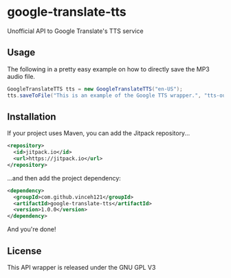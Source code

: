 # google-translate-tts
Unofficial API to Google Translate's TTS service

## Usage

The following in a pretty easy example on how to directly save the MP3 audio file.
```java
GoogleTranslateTTS tts = new GoogleTranslateTTS("en-US");
tts.saveToFile("This is an example of the Google TTS wrapper.", "tts-out.mp3");
```

## Installation

If your project uses Maven, you can add the Jitpack repository...
```xml
<repository>
  <id>jitpack.io</id>
  <url>https://jitpack.io</url>
</repository>
```
...and then add the project dependency:
```xml
<dependency>
  <groupId>com.github.vinceh121</groupId>
  <artifactId>google-translate-tts</artifactId>
  <version>1.0.0</version>
</dependency>
```

And you're done!

## License
This API wrapper is released under the GNU GPL V3
